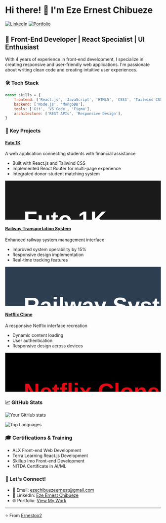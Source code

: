 # Hi there! 👋 I'm Eze Ernest Chibueze

[![LinkedIn](https://img.shields.io/badge/LinkedIn-ernestoo2-blue)](https://www.linkedin.com/in/ernestoo2)
[![Portfolio](https://img.shields.io/badge/Portfolio-Visit%20Now-green)](https://catfish-app-phi.vercel.app/)



## 🚀 Front-End Developer | React Specialist | UI Enthusiast

With 4 years of experience in front-end development, I specialize in creating responsive and user-friendly web applications. I'm passionate about writing clean code and creating intuitive user experiences.

### 🛠️ Tech Stack

```javascript
const skills = {
    frontend: ['React.js', 'JavaScript', 'HTML5', 'CSS3', 'Tailwind CSS'],
    backend: ['Node.js', 'MongoDB'],
    tools: ['Git', 'VS Code', 'Figma'],
    architecture: ['REST APIs', 'Responsive Design'],
}
```

### 🎯 Key Projects

#### [Futo 1K](https://github.com/YourUsername/futo-1k)
A web application connecting students with financial assistance
- Built with React.js and Tailwind CSS
- Implemented React Router for multi-page experience
- Integrated donor-student matching system
  
 <svg x="0" y="0" width="1200" height="300">
    <rect width="1200" height="300" fill="#1a1a1a"/>
    <text x="60" y="150" fill="#ffffff" font-family="Arial" font-size="72" font-weight="bold">Futo 1K</text>
    <text x="60" y="200" fill="#4CAF50" font-family="Arial" font-size="32">Connecting Students with Support</text>
    <!-- Decorative Elements -->
    <circle cx="1000" cy="150" r="80" fill="none" stroke="#4CAF50" stroke-width="4"/>
    <circle cx="1000" cy="150" r="40" fill="#4CAF50"/>
  </svg>
  
#### [Railway Transportation System](https://raiilway-transport.vercel.app/)
Enhanced railway system management interface
- Improved system operability by 15%
- Responsive design implementation
- Real-time tracking features
  
<svg x="0" y="300" width="1200" height="300">
    <rect width="1200" height="300" fill="#2c3e50"/>
    <text x="60" y="150" fill="#ffffff" font-family="Arial" font-size="72" font-weight="bold">Railway System</text>
    <text x="60" y="200" fill="#3498db" font-family="Arial" font-size="32">Modern Transportation Management</text>
    <!-- Train Icon -->
    <path d="M900,150 L1100,150" stroke="#3498db" stroke-width="8"/>
    <rect x="950" y="120" width="100" height="60" fill="#3498db" rx="10"/>
  </svg>
  
#### [Netflix Clone](https://skillup-imo-3ni4.vercel.app/)
A responsive Netflix interface recreation
- Dynamic content loading
- User authentication
- Responsive design across devices
  
<svg x="0" y="600" width="1200" height="300">
    <rect width="1200" height="300" fill="#000000"/>
    <text x="60" y="150" fill="#E50914" font-family="Arial" font-size="72" font-weight="bold">Netflix Clone</text>
    <text x="60" y="200" fill="#ffffff" font-family="Arial" font-size="32">Streaming Experience Reimagined</text>
    <!-- Play Icon -->
    <polygon points="950,110 950,190 1050,150" fill="#E50914"/>
  </svg>
  
### 📈 GitHub Stats

![Your GitHub stats](https://github-readme-stats.vercel.app/api?username=Ernestoo2&show_icons=true&theme=radical)

![Top Languages](https://github-readme-stats.vercel.app/api/top-langs/?username=Ernestoo2&layout=compact&theme=radical)

### 🎓 Certifications & Training
- ALX Front-end Web Development
- Terra Learning React.js Development
- Skillup Imo Front-end Development
- NITDA Certificate in AI/ML

### 🤝 Let's Connect!
- 📧 Email: ezechibuezeernest@gmail.com
- 💼 LinkedIn: [Eze Ernest Chibueze](https://www.linkedin.com/in/ernestoo2)
- 🌐 Portfolio: [View My Work](https://catfish-app-phi.vercel.app/)

---
⭐️ From [Ernestoo2](https://github.com/Ernestoo2)
